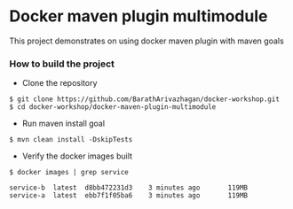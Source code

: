 # Docker maven plugin multimodule

This project demonstrates on using docker maven plugin with maven goals


### How to build the project

- Clone the repository

```
$ git clone https://github.com/BarathArivazhagan/docker-workshop.git
$ cd docker-workshop/docker-maven-plugin-multimodule
```

- Run maven install goal

```
$ mvn clean install -DskipTests
```

- Verify the docker images built

```
$ docker images | grep service 

service-b  latest  d8bb472231d3    3 minutes ago       119MB
service-a  latest  ebb7f1f05ba6    3 minutes ago       119MB
```
